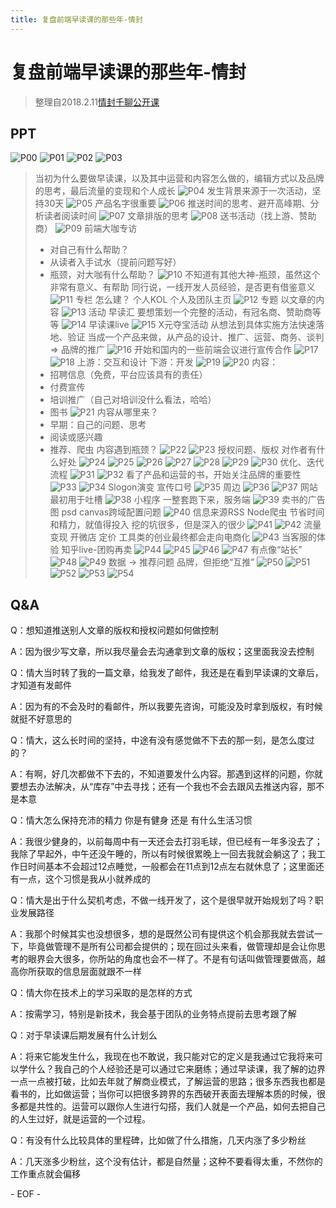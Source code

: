 ```yaml
---
title: 复盘前端早读课的那些年-情封
---
```

# 复盘前端早读课的那些年-情封

> 整理自2018.2.11[情封千聊公开课](https://m.qlchat.com/wechat/page/live/840000082279952)

## PPT

![P00](https://img.qlchat.com/qlLive/temp/ENOFJDZ4-VJUB-8D6D-1518348584838-LQ4TFSTWDV22.jpeg)
![P01](https://img.qlchat.com/qlLive/temp/CXIWQOB8-IAHY-YGCE-1518348585151-CPIG4ACKQHTL.jpeg)
![P02](https://img.qlchat.com/qlLive/temp/X53LRL8I-XYPA-HGOM-1518348585236-4XWRLBWE12FY.jpeg)
![P03](https://img.qlchat.com/qlLive/temp/S8Z18W7D-KXBF-GVSH-1518348585353-OGN9EVG55CUJ.jpeg)
> 当初为什么要做早读课，以及其中运营和内容怎么做的，编辑方式以及品牌的思考，最后流量的变现和个人成长
![P04](https://img.qlchat.com/qlLive/temp/FZ9NLPV8-3FO7-FN1C-1518348585466-SHS9319NZWFY.jpeg)
> 发生背景来源于一次活动，坚持30天
![P05](https://img.qlchat.com/qlLive/temp/NUVTWCTF-SX1F-OCP5-1518348585580-9D79PELWZJ8O.jpeg)
> 产品名字很重要
![P06](https://img.qlchat.com/qlLive/temp/Z36U1U8J-FGWU-C3PF-1518348585794-W53EJULVFKTG.jpeg)
> 推送时间的思考、避开高峰期、分析读者阅读时间
![P07](https://img.qlchat.com/qlLive/temp/C4S3YTZ5-2LSB-1OUI-1518348586116-F9IMRQBSXF1C.jpeg)
> 文章排版的思考
![P08](https://img.qlchat.com/qlLive/temp/AREVFUYL-LVQL-T815-1518348586347-4Q8SGLSQEYMW.jpeg)
> 送书活动（找上游、赞助商）
![P09](https://img.qlchat.com/qlLive/temp/4EHF2BXI-LCTG-ETB1-1518348586511-H486PWPYW9RA.jpeg)
> 前端大咖专访
> - 对自己有什么帮助？
> - 从读者入手试水（提前问题写好）
> - 瓶颈，对大咖有什么帮助？
![P10](https://img.qlchat.com/qlLive/temp/ZPLBXEQE-3FVV-G3FB-1518348586661-EBV7GAOD2DXU.jpeg)
> 不知道有其他大神-瓶颈，虽然这个非常有意义、有帮助
> 同行说，一线开发人员经验，是否更有借鉴意义
![P11](https://img.qlchat.com/qlLive/temp/8XA6Y4IM-BNHA-NSD9-1518348586805-Z1A8XFCNZ43Y.jpeg)
> 专栏
> 怎么建？
> 个人KOL
> 个人及团队主页
![P12](https://img.qlchat.com/qlLive/temp/6G9OE751-ILEP-S6NQ-1518348586886-JU322QQXA559.jpeg)
> 专题
> 以文章的内容
![P13](https://img.qlchat.com/qlLive/temp/JIB3SCLJ-BB7E-VQ4L-1518348587161-MR5DGNXY2GL9.jpeg)
> 活动
> 早读汇
> 要想策划一个完整的活动，有冠名商、赞助商等等
![P14](https://img.qlchat.com/qlLive/temp/A4ACMCA6-JZA1-ZE3P-1518348587244-46LZOYPVLC4A.jpeg)
> 早读课live
![P15](https://img.qlchat.com/qlLive/temp/OSOOCSUL-BZMH-RWT8-1518348587332-TNV3USKLB7XR.jpeg)
> X元夺宝活动
> 从想法到具体实施方法快速落地、验证
> 当成一个产品来做，从产品的设计、推广、运营、商务、谈判 => 品牌的推广
![P16](https://img.qlchat.com/qlLive/temp/KTIONOG1-CHR7-Z3YI-1518348587414-HHHW7QBHSUE8.jpeg)
> 开始和国内的一些前端会议进行宣传合作
![P17](https://img.qlchat.com/qlLive/temp/E1YQF7R3-PNIT-J9SD-1518348587550-XCAVKS5R9OL6.jpeg)
![P18](https://img.qlchat.com/qlLive/temp/I4YMOZ59-ZRVL-YUXG-1518348587648-RUAFB9TR3KPZ.jpeg)
> 上游：交互和设计
> 下游：开发
![P19](https://img.qlchat.com/qlLive/temp/TSIYIJNK-GDGR-NZLS-1518348587739-5EC9RJ1KS2XA.jpeg)
![P20](https://img.qlchat.com/qlLive/temp/PDZ5LLBP-LFO9-BAI8-1518348587826-OY5XVADLQ6ZP.jpeg)
> 内容：
> - 招聘信息（免费，平台应该具有的责任）
> - 付费宣传
> - 培训推广（自己对培训没什么看法，哈哈）
> - 图书
![P21](https://img.qlchat.com/qlLive/temp/F7W8KPFA-MEA9-NPRU-1518348587921-8BQZMXNUQR7I.jpeg)
> 内容从哪里来？
> - 早期：自己的问题、思考
> - 阅读或感兴趣
> - 推荐、爬虫
> 内容遇到瓶颈？
![P22](https://img.qlchat.com/qlLive/temp/9TXSO3DZ-WHDE-ZKM3-1518348588205-RCJ5IZWHGLMP.jpeg)
![P23](https://img.qlchat.com/qlLive/temp/GTEO517M-PTO9-MSDT-1518348588297-AVJRIO5JSRVF.jpeg)
> 授权问题、版权
> 对作者有什么好处
![P24](https://img.qlchat.com/qlLive/temp/MB565CQO-ECBS-V2IN-1518348588387-XKJHOPGOKUA5.jpeg)
![P25](https://img.qlchat.com/qlLive/temp/DQ4HYBUM-LQX4-ZAXC-1518348588486-3ZMM1B932WAY.jpeg)
![P26](https://img.qlchat.com/qlLive/temp/V7THSTZ2-B4K5-T14P-1518348588602-V4ICA13Q3BXU.jpeg)
![P27](https://img.qlchat.com/qlLive/temp/5B8DGMWU-4L82-BF3C-1518348588714-F3EZP18MJO2Z.jpeg)
![P28](https://img.qlchat.com/qlLive/temp/CO563B24-XJJC-UOWU-1518348588796-H4TGTF3WBHYK.jpeg)
![P29](https://img.qlchat.com/qlLive/temp/NPOG9AX1-ZE2E-6ZZ7-1518348588877-VBGKSKB4BELI.jpeg)
![P30](https://img.qlchat.com/qlLive/temp/CUUWOAKB-FQX2-6LU5-1518348588971-EWJTU77VPJ6N.jpeg)
> 优化、迭代流程
![P31](https://img.qlchat.com/qlLive/temp/LNHHH4LA-5CFE-LVZH-1518348589260-NH7ACURC6NWC.jpeg)
![P32](https://img.qlchat.com/qlLive/temp/Q2PZ6GA2-RGJU-YZK4-1518348589368-CZB3MQOGIIS6.jpeg)
> 看了产品和运营的书，开始关注品牌的重要性
![P33](https://img.qlchat.com/qlLive/temp/KCSRQ8WE-1JBP-JDY8-1518348589483-D8OMUUM5D2BI.jpeg)
![P34](https://img.qlchat.com/qlLive/temp/5OATPM31-7F96-8OSW-1518348589647-AJSUS714E4FV.jpeg)
> Slogon演变
> 宣传口号
![P35](https://img.qlchat.com/qlLive/temp/ELPUWQ9G-5EG6-BNAE-1518348589733-WNOSEXMPJVVX.jpeg)
> 周边
![P36](https://img.qlchat.com/qlLive/temp/NTEU432D-UKVA-4B79-1518348589812-4ANXZK7BRCLY.jpeg)
![P37](https://img.qlchat.com/qlLive/temp/PGE4QZ1Z-RNK6-NJ1H-1518348589902-O3355DSJJNO2.jpeg)
> 网站
> 最初用于吐槽
![P38](https://img.qlchat.com/qlLive/temp/UQT4D96N-QULM-ZXH7-1518348589994-882NE35HC28V.jpeg)
> 小程序
> 一整套跑下来，服务端
![P39](https://img.qlchat.com/qlLive/temp/CWKJCXUG-FUTF-ZQOB-1518348590317-RGJW6FUB2FMM.jpeg)
> 卖书的广告图
> psd
> canvas跨域配置问题
![P40](https://img.qlchat.com/qlLive/temp/WKD4D1T3-1QVI-TULG-1518348590407-W37HVQKVV7TA.jpeg)
> 信息来源RSS
> Node爬虫
> 节省时间和精力，就值得投入
> 挖的坑很多，但是深入的很少
![P41](https://img.qlchat.com/qlLive/temp/MDGOEBCH-MUT9-NW87-1518348590492-35ETDS3KPMA8.jpeg)
![P42](https://img.qlchat.com/qlLive/temp/8PJ1WYS8-XMHF-E2TX-1518348590576-GWNPGQFERHPP.jpeg)
> 流量变现
> 开微店
> 定价
> 工具类的创业最终都会走向电商化
![P43](https://img.qlchat.com/qlLive/temp/K6CS9C1T-BLD4-63MR-1518348590696-ANRO4NJQVFHQ.jpeg)
> 当客服的体验
> 知乎live-团购再卖
![P44](https://img.qlchat.com/qlLive/temp/T3MS45IJ-HHXX-V7Q4-1518348590819-NEE944GI1AT7.jpeg)
![P45](https://img.qlchat.com/qlLive/temp/ZWAMDRQW-HEVX-17L5-1518348590908-RQRDYF5LWF5U.jpeg)
![P46](https://img.qlchat.com/qlLive/temp/URLZEI1D-6QYU-2V1J-1518348590990-J3YLJ7HBYQF5.jpeg)
![P47](https://img.qlchat.com/qlLive/temp/FBOILJTW-I4ET-SRI1-1518348591090-SPF9WDRMIQWO.jpeg)
> 有点像“站长”
![P48](https://img.qlchat.com/qlLive/temp/IWCH9P67-MPE5-RJRS-1518348591357-PHX86JT6F8QJ.jpeg)
![P49](https://img.qlchat.com/qlLive/temp/MRLTAPNG-O3KE-SI8P-1518348591443-3UIQ2COWX429.jpeg)
> 数据 -> 推荐问题
> 品牌，但拒绝“互推”
![P50](https://img.qlchat.com/qlLive/temp/WCNAW3KW-7FW9-H3OF-1518348591518-7F5URIG1ZU8Y.jpeg)
![P51](https://img.qlchat.com/qlLive/temp/TF6SYVW6-AZ3W-9R5O-1518348591609-QOV6SLR4WULD.jpeg)
![P52](https://img.qlchat.com/qlLive/temp/4D83VFO2-DZUV-QZ2Q-1518348591745-BE2AD816HAJY.jpeg)
![P53](https://img.qlchat.com/qlLive/temp/TAO8LPOJ-H6IG-E6XB-1518348591870-O935Q17E55T4.jpeg)
![P54](https://img.qlchat.com/qlLive/temp/XEQG7GWV-PRZT-LZPZ-1518348591949-XQ1FFVO397J6.jpeg)

## Q&A
Q：想知道推送别人文章的版权和授权问题如何做控制

A：因为很少写文章，所以我尽量会去沟通拿到文章的版权；这里面我没去控制


Q：情大当时转了我的一篇文章，给我发了邮件，我还是在看到早读课的文章后，才知道有发邮件

A：因为有的不会及时的看邮件，所以我要先咨询，可能没及时拿到版权，有时候就挺不好意思的


Q：情大，这么长时间的坚持，中途有没有感觉做不下去的那一刻，是怎么度过的？

A：有啊，好几次都做不下去的，不知道要发什么内容。那遇到这样的问题，你就要想去办法解决，从“库存”中去寻找；还有一个我也不会去跟风去推送内容，那不是本意


Q：情大怎么保持充沛的精力 你是有健身 还是 有什么生活习惯

A：我很少健身的，以前每周中有一天还会去打羽毛球，但已经有一年多没去了；我除了早起外，中午还没午睡的，所以有时候很累晚上一回去我就会躺这了；我工作日时间基本不会超过12点睡觉，一般都会在11点到12点左右就休息了；这里面还有一点，这个习惯是我从小就养成的


Q：情大是出于什么契机考虑，不做一线开发了，这个是很早就开始规划了吗？职业发展路径

A：我那个时候其实也没想很多，想的是既然公司有提供这个机会那我就去尝试一下，毕竟做管理不是所有公司都会提供的；现在回过头来看，做管理却是会让你思考的眼界会大很多，你所站的角度也会不一样了。不是有句话叫做管理要做高，越高你所获取的信息层面就跟不一样


Q：情大你在技术上的学习采取的是怎样的方式

A：按需学习，特别是新技术，我会基于团队的业务特点提前去思考跟了解


Q：对于早读课后期发展有什么计划么

A：将来它能发生什么，我现在也不敢说，我只能对它的定义是我通过它我将来可以学什么？我自己的个人经验还是可以通过它来磨练；通过早读课，我了解的边界一点一点被打破，比如去年就了解商业模式，了解运营的思路；很多东西我也都是看书的，比如做运营；当你可以把很多跨界的东西破开表面去理解本质的时候，很多都是共性的。运营可以跟你人生进行勾搭，我们人就是一个产品，如何去把自己的人生过好，就是运营的一个过程。


Q：有没有什么比较具体的里程碑，比如做了什么措施，几天内涨了多少粉丝

A：几天涨多少粉丝，这个没有估计，都是自然量；这种不要看得太重，不然你的工作重点就会偏移

\- EOF -